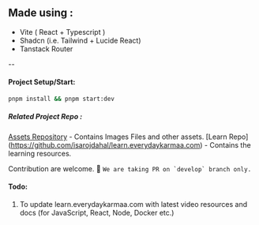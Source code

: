## Made using :

- Vite ( React + Typescript )
- Shadcn (i.e. Tailwind + Lucide React)
- Tanstack Router

--

#### Project Setup/Start:

```bash
pnpm install && pnpm start:dev
```

##### Related Project Repo :

[Assets Repository](https://github.com/isarojdahal/-assets-everydaykarmaa.com) - Contains Images Files and other assets.
[Learn Repo] (https://github.com/isarojdahal/learn.everydaykarmaa.com) - Contains the learning resources.

Contribution are welcome. 🚀
``We are taking PR on `develop` branch only.``

#### Todo:

1. To update learn.everydaykarmaa.com with latest video resources and docs (for JavaScript, React, Node, Docker etc.)
